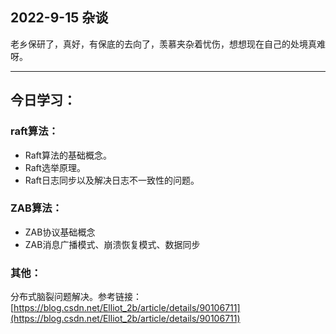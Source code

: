 ## 2022-9-15 杂谈
老乡保研了，真好，有保底的去向了，羡慕夹杂着忧伤，想想现在自己的处境真难呀。

----
## 今日学习：
### raft算法：

- Raft算法的基础概念。
- Raft选举原理。
- Raft日志同步以及解决日志不一致性的问题。
### ZAB算法：
- ZAB协议基础概念
- ZAB消息广播模式、崩溃恢复模式、数据同步

### 其他：
分布式脑裂问题解决。参考链接：[https://blog.csdn.net/Elliot_2b/article/details/90106711](https://blog.csdn.net/Elliot_2b/article/details/90106711)
